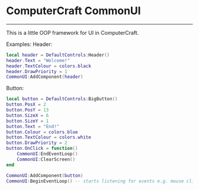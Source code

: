 # ComputerCraft CommonUI

---

This is a little OOP framework for UI in ComputerCraft.

Examples:
Header:

```lua
local header = DefaultControls:Header()
header.Text = "Welcome!"
header.TextColour = colors.black
header.DrawPriority = 1
CommonUI:AddComponent(header)
```

Button:
```lua
local button = DefaultControls:BigButton()
button.PosX = 2
button.PosY = 13
button.SizeX = 6
button.SizeY = 1
button.Text = "End!"
button.Colour = colors.blue
button.TextColour = colors.white
button.DrawPriority = 2
button.OnClick = function()
    CommonUI:EndEventLoop()
    CommonUI:ClearScreen()
end

CommonUI:AddComponent(button)
CommonUI:BeginEventLoop() -- starts listening for events e.g. mouse click
```